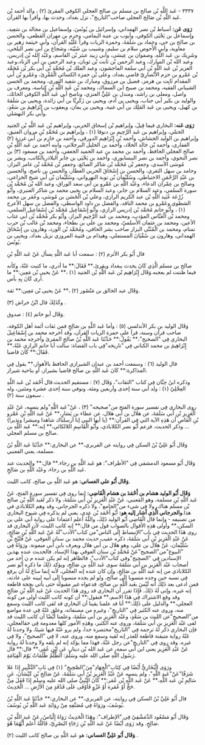 ٣٣٣٧ - عَبد اللَّهِ بْن صالح بن مسلم بن صالح العجلي الكوفي المقرئ (٢) ، والد أحمد بْن عَبد اللَّهِ بْن صَالِح العجلي صاحب"التاريخ"، نزل بغداد، وحدث بها، وأقرأ بها القرآن.

**رَوَى عَن:** أسباط بْن نصر الهمداني، وإسرائيل بن يُونُسَ، وإسماعيل بن مجالد بن سَعِيد، وإسماعل بن يَحْيَى الكوفي، وأيوب بن عتبة اليمامي، وحزم بن مهران القطعي، والحسن بن صالح بن حي، وحماد بن سَلَمَةَ، وحمزة الزيات وقرأ عَلَيْهِ القرآن، وأبي خيثمة زهير بن معاوية، وأبي الأَحوص سلام بن سليم، وشبيب بن شَيْبَة، وشجاع بن أَبي نصر البلخي، وشَرِيك بن عَبد اللَّهِ، وصفوان بن عِيسَى، وأبي زبيد عبثر بْن القاسم، وعَبْد الله بْن إدريس، وعبد الله بْن المبارك، وعبد الرحمن بْن ثابت بْن ثوبان، وعبد الرحمن بن أَبي الزناد،وعبد العزيز بْن عَبد اللَّهِ بْن أَبي سلمة الماجشون، وعبد الملك بْن مُحَمَّد بْن أَبي بكر بْن مُحَمَّد بْن عَمْرو بن حزم الأَنْصارِيّ قاضي بغداد، وعلى بْن حمزة الكسائي الْمُقْرِئ، وعَمْرو بْن أَبي المقدام ثَابِت بن هرمز، فضيل بن مرزوق، ومبارك بن سَعِيد الثوري، ومحمد بن الحسن الشيباني الفقيه، ومحمد بن صبيح ابن السماك، ومحمد بْن عَبد اللَّهِ بْنِ كناسة، ومعرف بن واصل، ومعلى بن راشد، ومندل بن عَلِيٍّ العنزي، وناصح أبي عَبد اللَّهِ الكوفي الحائك، والوليد بن بكير أبي جناب، ويحيى بن آدم، ويحيى بن زَكَرِيَّا بن أَبي زائدة، ويحيى بن سَلَمَةَ بن كهيل، ويحيى بن عَبد المَلِك بن أَبي غنية، ويحيى بن يمان، ويعقوب بن إِبْرَاهِيمَ بن سَعْدٍ، وأبي بكر النهشلي.

**رَوَى عَنه:** البخاري فيما قِيلَ، وإبراهيم بْن إسحاق الحربي، وإبراهيم بْن عَبد اللَّهِ بْن الجنيد الختلي، وإبراهيم بن عَبد الرَّحِيمِ بن دنوقا (١) ، وإبراهيم بن مُحَمَّدِ بْنِ مروان العتيق، وإبراهيم بن الوليد الجشاش، وأحمد بْن إِبْرَاهِيم الدورقي، وأحمد بن خازم بن أَبي غرزة (٢) الغفاري، وأحمد بْن خالد الخلاد، وأحمد بن الخليل البرجلاني، وابنه أحمد بن عَبد اللَّهِ بْنِ صالح العجلي الحافظ، وأحمد بن محمد بن عبد الحميد الجعفي، وأحمد بن مسعود (٣) بن نصر النحوي، وأحمد بن نصر النيسابوري، وأحمد بن يَحْيَى بن جابر البلاذريالكاتب، وبشر بن مُوسَى الأسدي، وجعفر بْن مُحَمَّد بْن شاكر الصائغ، وجعفر بْن مُحَمَّد بْن عامر البزاز، وحامد بن سهل الثغري، والحسن بن إِسْحَاقَ الحربي العطار، والحسن بن ناصح، والحسين بن عَبْدِ الرَّحْمَنِ الاحتياطي، وسُلَيْمان بْن توبة النهرواني، وسُلَيْمان بْن أَبي شيخ الخزاعي، وصالح بن عِمْران الدعاء، وعَبْد اللَّهِ بن عَمْرو بن أَبي سعد الوراق، وعبد الله بْن مُحَمَّد بْن سورة السلمي، وعبد السلام بن جابر، وعبد السلام بن يحيى محمد بن شاكر العنبري، وأَبُو زُرْعَة عُبَيد اللَّهِ بْن عبد الكريم الرازي، وعلي بْن الْحَسَن بن مُوسَى، وعُمَر بن محمد الشطوي وعَمْرو بن محمد الناقد، والفضل بن داود الواسطي، والفضل بن سهل الأعرج (١) ، وأَبُو حاتم مُحَمَّد بْن إدريس الرازي، وأَبُو إِسْمَاعِيل مُحَمَّد بْن إِسْمَاعِيل السلمي، ومحمد بْن الْعَبَّاس المؤدب، ومحمد بن عَبد الرَّحِيمِ البزاز، وأَبُو بكر مُحَمَّد بْن أَبي عتاب الأعين، ومحمد بن عثمان الأَسلميّ، ومحمد بن علي بن بطحاء، ومحمد بْن غالب بْن حرب تمتام، ومحمد بن الْمُثَنَّى البزاز صاحب بشر الحافي، ومُحَمَّد بْن الورد، وهارون بن إِسْحَاقَ الهمداني، وهارون بن سُفْيَانَ المستملي، وهيذام بن قتيبة المروزي نزيل بغداد، ويحيى بن يُونُسَ.

قال أَبُو بكر الأثرم (٢) : سمعت أبا عَبد اللَّهِ يسأل عَنْ عَبد اللَّهِ بْنِ

صالح بن مسلم الَّذِي كَانَ يحدث ببغداد ويقرئ،** فَقَالَ:** ما أدري، ما كتبت عَنْهُ، وكأنه فيما ظننت لم يعجبه.وَقَال إِبْرَاهِيم بْن عَبد اللَّهِ بْن الجنيد (١) ،** عَنْ يحيى بْن مَعِين:** ما أرى كَانَ بِهِ بأس.

وَقَال عبد الخالق بن مَنْصُور (٢) ،** عَنْ يحيى بْن مَعِين:** ثقة.

وكَذَلِكَ قال ابْنُ خراش (٣) .

وَقَال أبو حاتم (٤) : صدوق.

وَقَال الوليد بن بكر الأندلسي (٥) : وأما عَبد اللَّهِ بن صَالِحٍ فمن ثقات أئمة أهل الكوفة، صاحب قرآن وسنة، قرأ على حمزة الزيات القرآن، وقد أخرجه محمد بن إِسْمَاعِيلَ البخاري فِي "الصحيح"،** يَقُولُ:** حَدَّثَنَا عَبد اللَّهِ بْنُ صالح المقرئ وأخرجه محمد بن إِبْرَاهِيمَ بن محمد الكناني فِي "تاريخه"فِي باب القضاة: سألت أبا حاتم الرازي عَنْهُ،** فَقَالَ:** كَانَ قاضيا.

قال الوليد (٦) : وسمعت أحمد بن عبدان الشيرازي الحافظ بالأهواز،** يقول فِي المذاكرة:** كَانَ عَبد اللَّهِ بن صالح قاضيا بشيراز، أو بناحية شيراز.

وذكره ابنُ حِبَّان فِي كتاب "الثقات"، وَقَال (٧) : مستقيم الحديث.قال أَحْمَد بْن عَبد اللَّهِ العِجْلِيّ (١) : ولد أبي سنة إحدى وأربعين ومئة، وتوفي سنة إحدى عشرة ومئتين، وله سبعون سنة (٢) .

روى البخاري فِي تفسير سورة الفتح من"صحيحه" (٣) ، عَنْ"عَبد اللَّهِ"ولم ينسبه، عَنْ عَبْدِ الْعَزِيزِ بْنِ أَبي سَلَمَةَ، عن هلال بن أَبي هلال، عن عطاء بن يَسَارٍ،** عَنْ عَبد اللَّهِ بْنِ عَمْرو بْنِ الْعَاصِ أن هَذِهِ الآية التي فِي القرآن:** {يا أيها النبي إنا أرسلناك شاهدا ومبشرا ونذيرا} ... وذكر الحديث. فزعم أَبُو نصر الكلاباذي، وأَبُو الْقَاسِمِ اللالكائي،** إنه:** عَبد اللَّهِ بن صالح بن مسلم العجلي.

وَقَال أَبُو عَلِيِّ بْنُ السكن فِي روايته عن الفربري،** عن البخاري:** حَدَّثَنَا عَبد اللَّهِ بْنُ مسلمة، يعني القعنبي.

وَقَال أَبُو مسعود الدمشقي فِي "الأطراف": هو عَبد اللَّهِ بن رجاء.** قال:** والحديث عند عَبد اللَّهِ بن رجاء، وعَبْد اللَّهِ بن صَالِحٍ.

**وَقَال أَبُو علي الغساني:** هو عَبد اللَّهِ بن صالح، كاتب الليث.

**وَقَال أَبُو الوليد هشام بن أَحْمَدَ بن هشام الْقَاضِي:** إنما روى فِي تفسير سورة الفتح، عَنْ عَبد اللَّهِ بْنِ مسلمة، وهو القعنبي، عَنْ عَبْدِ الْعَزِيزِ بْنِ أَبي سَلَمَةَ، ولا ذكر لعَبد اللَّهِ بْن صالح بْن مسلم هناك، ولا فِي شيء من"الجامع"، ولا ذكره الجرجاني، وقد وهم الكلاباذي في هذا.**والجرجاني الَّذِي أشار إليه هو:** أَبُو أَحْمَد بْن عدي، يعني لم يذكره فِي شيوخ البخاري من تصنيفه - وإنما قال الْقَاضِي أَبُو الوليد ذَلِكَ، واللَّهُ أعلم اعتمادا على رواية أبي علي بن السكن،** وأولى هَذِهِ الأقوال بالصواب قول من قال:** إنه كاتب الليث، لأن البخاري قد روى هَذَا الحديث فِي باب"الإنبساط إِلَى الناس"من كتاب"الأدب"لَهُ عَنْ عَبد اللَّهِ بْنِ صَالِحٍ، عَنْ عَبْدِ الْعَزِيزِ بْنِ أَبي سَلَمَةَ، ذكره عقيب حديث محمد بن سنان العوقي، عَنْ فُلَيْحِ بْنِ سُلَيْمان، عَنْ هلال بن علي، وهو هلال بن أَبي هلال ويعرف بابن أَبي ميمونة. ورَوَاهُ فِي "البيوع"من"الصحيح"عَنْ مُحَمَّدِ بْنِ سنان العوقي بهذا الإسناد. فالحديث عنده بهذين الإسنادين فِي "الصحيح"وفي كتاب"الأدب"، فالظاهر إنه لم يكن عنده م ن أحد من أصحاب عَبْد الْعَزِيزِ بن أَبي سَلَمَةَ سوى عَبد اللَّهِ بن صَالِحٍ، ويؤكد ذَلِكَ ما ذكره أَبُو نصر الكلاباذي من إنه عَبد اللَّهِ بن صَالِحٍ، وإن كان عنده إنه العجلي، لأنه إنما ساغ لَهُ أن يرفع فِي نسبه حين وجده منسوبا إِلَى صالح، ولو لم يجده منسوبا إِلَى أبيه لبينه على عادته، فمن ادعى بعد ذَلِكَ أنه لَيْسَ بعَبد اللَّهِ بن صالح، فدعواه غير مقبولة حتى يأتي بحجة قاطعة إنه غيره، وإنى لَهُ ذَلِكَ. فَإِذَا تقرر أن البخاري قد روى هَذَا الحديث عَنْ عَبد اللَّهِ بْنِ صَالِحٍ وقد وقع الاشتراك فِي هَذَا الاسم،** فنقول:** أن كونه كاتب الليث أولى من كونه العجلي،** والدليل على ذَلِكَ:** أنا قد علمنا يقينا أن البخاري قد لقى كاتب الليث وسمع منه، وروى عنه الكثير فِي "التاريخ"، وغيره من مصنفاته، وعلق عَنْهُ فِي عدة مواضع من"الصحيح"عن الليث بن سَعْدٍ، وعَبْد الْعَزِيزِ بن أَبي سَلَمَةَ، وعلمنا أَيْضًا أن كاتب الليث قد لقى عَبْد الْعَزِيزِ بن أَبي سَلَمَةَ، وروى عنه الكثير، وهَذِهِ الأمور كلها معدومة فِي حقالعجلي، فإن البخاري ذكر لَهُ ترجمة فِي "التاريخ"مختصرة جدا، ولم يرو عَنْهُ فيها شيئا، ولا وجدنا لَهُ عَنْهُ رواية متيقنة قاطعة للعذر إنه لقيه وسمع منه، وروى عنه، لا فِي "الصحيح"، ولا فِي غيره. وقد روى فِي "التاريخ"عن رجل عَنْهُ، فهذا مما يؤكد إنه لم يلقه ولا وجدنا لَهُ رواية عَنْ عَبْدِ الْعَزِيزِ يعني ابن أَبي سمة، عن عَبد الله بْن دينار، عَنِ ابْنِ عُمَر،** قال:** قال رَسُول اللَّهِ صلى الله عليه وسَلَّمَ: الظُّلْمُ ظُلُمَاتٌ يَوْمَ الْقِيَامَةِ.

ورَوَى الْبُخَارِيُّ أَيْضًا فِي كِتَابِ"الْجِهَادِ"مِنَ"الصَّحِيحِ" (١) فِي بَابِ"التَّكْبِيرِ إِذَا عَلا شَرَفًا"عَنْ"عَبد اللَّهِ"، ولم ينسبه عَنْ عَبْدُ الْعَزِيزِ بْنُ أَبي سَلَمَةَ، عَنْ صَالِحِ بْنِ كَيْسَانَ، عَنِ سَالِمِ بْنِ عَبد اللَّهِ،** عَنْ عَبد اللَّهِ بْن عُمَر:** كَانَ النَّبِيُّ صلى الله عليه وسلم إِذَا قَفَلَ مِنْ حَجٍّ أَوْ عُمَرة أَوْ غَزْوٍ فَأَوْفَى عَلَى فَدْفَدٍ مِنَ الأَرْضِ ... الْحَدِيثَ.

قال أَبُو عَلِيِّ بْنُ السكن فِي روايته، عن الفربري،** عن البخاري:** حَدَّثَنَا عَبد اللَّهِ بْنُ يُوسُفَ، ورَوَاهُ فِي مُصَنَّفِهِ مِنْ رِوَايَةِ عَبد اللَّهِ بْنِ يُوسُفَ.

وَقَال أَبُو مَسْعُود الدِّمَشْقِيّ فِي "الإطراف": وهَذَا الْحَدِيثُ رَوَاهُ إِلْيَاسُ، عَنْ عَبد اللَّهِ بْنِ صَالِحٍ. وقد رَوَى أَيْضًا عَنْ عَبد اللَّهِ بْنِ رَجَاءٍ البَصْرِيّ، فَاللَّهُ أعلم أَيُّهُمَا هُوَ.

**وَقَال أَبُو عَلِيٍّ الغساني:** هو عَبد اللَّهِ بن صالح كاتب الليث (٢) .